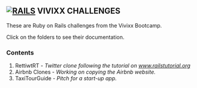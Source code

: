 ## **[![RAILS](https://user-images.githubusercontent.com/29721601/30682137-e2e0413e-9eda-11e7-9df1-6a21225f2c10.png "Rails")](http://rubyonrails.org/) VIVIXX CHALLENGES**

These are Ruby on Rails challenges from the Vivixx Bootcamp.

Click on the folders to see their documentation.

### Contents
1. RettiwtRT - _Twitter clone following the tutorial on www.railstutorial.org_
2. Airbnb Clones - _Working on copying the Airbnb website._
3. TaxiTourGuide - _Pitch for a start-up app._
